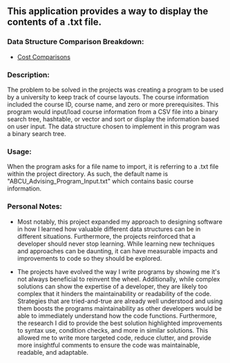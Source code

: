 ## This application provides a way to display the contents of a .txt file.

### Data Structure Comparison Breakdown:
- [Cost Comparisons](https://github.com/CHenshaw010/Advising-Assistance-Program/blob/main/AdvisingAssistanceProgram_DataStructure_Examination.pdf)

### Description:
The problem to be solved in the projects was creating a program to be used by a university to keep track of course layouts. The course information included the course ID, course name, and zero or more prerequisites. This program would input/load course information from a CSV file into a binary search tree, hashtable, or vector and sort or display the information based on user input. The data structure chosen to implement in this program was a binary search tree.

### Usage:
When the program asks for a file name to import, it is referring to a .txt file within the project directory. As such, the default name is "ABCU_Advising_Program_Input.txt" which contains basic course information.

### Personal Notes:
- Most notably, this project expanded my approach to designing software in how I learned how valuable different data structures can be in different situations. Furthermore, the projects reinforced that a developer should never stop learning. While learning new techniques and approaches can be daunting, it can have measurable impacts and improvements to code so they should be explored.

- The projects have evolved the way I write programs by showing me it's not always beneficial to reinvent the wheel. Additionally, while complex solutions can show the expertise of a developer, they are likely too complex that it hinders the maintainability or readability of the code. Strategies that are tried-and-true are already well understood and using them boosts the programs maintainability as other developers would be able to immediately understand how the code functions. Furthermore, the research I did to provide the best solution highlighted improvements to syntax use, condition checks, and more in similar solutions. This allowed me to write more targeted code, reduce clutter, and provide more insightful comments to ensure the code was maintainable, readable, and adaptable.

